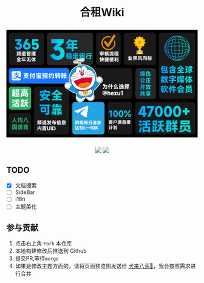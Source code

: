 
<h1 align="center">
  <p align="center">合租Wiki</p>
  <a href="https://docusaurus.io"><img src="static/img/hezu1.PNG" alt="Docusaurus"></a>
</h1>

<p align="center">
    <a href="https://t.me/hezu1"><img src="https://img.shields.io/badge/dynamic/json?url=https%3A%2F%2Fapi.swo.moe%2Fstats%2Ftelegram%2Fhezu1&query=count&color=2CA5E0&label=Group&labelColor=282c34&logo=telegram&suffix=+members&cacheSeconds=3600"></img></a>
    <a href="https://t.me/hezu2"><img src="https://img.shields.io/badge/dynamic/json?url=https%3A%2F%2Fapi.swo.moe%2Fstats%2Ftelegram%2Fhezu2&query=count&color=2CA5E0&label=Channel&labelColor=282c34&logo=telegram&suffix=+members&cacheSeconds=3600"></img></a>
</p>

## TODO
- [X] 文档搜索
- [ ] SideBar
- [ ] i18n
- [ ] 主题美化

## 参与贡献
1. 点击右上角 `Fork` 本仓库
2. 本地构建修改后推送到 Github
3. 提交PR,等待`merge`
4. 如果是修改主题方面的，请将页面预览图发送给 [犬来八荒🌸](https://t.me/ShadowsSide)，我会按照需求进行合并
